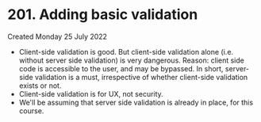# 201. Adding basic validation
Created Monday 25 July 2022

- Client-side validation is good. But client-side validation alone (i.e. without server side validation) is very dangerous. Reason: client side code is accessible to the user, and may be bypassed. In short, server-side validation is a must, irrespective of whether client-side validation exists or not.
- Client-side validation is for UX, not security.
- We'll be assuming that server side validation is already in place, for this course.